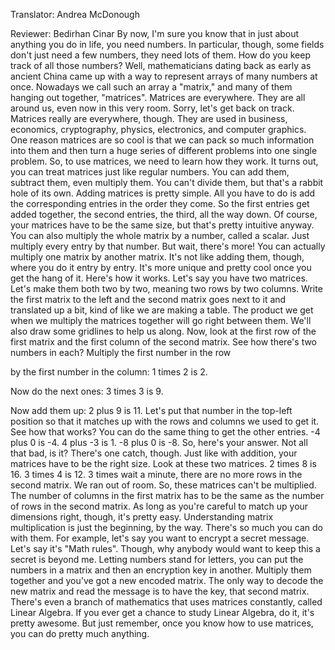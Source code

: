 

Translator: Andrea McDonough

Reviewer: Bedirhan Cinar
By now, I&#39;m sure you know
that in just about anything you do in life,
you need numbers.
In particular, though,
some fields don&#39;t just need a few numbers,
they need lots of them.
How do you keep track of all those numbers?
Well, mathematicians dating back
as early as ancient China
came up with a way to represent
arrays of many numbers at once.
Nowadays we call such an array a &quot;matrix,&quot;
and many of them hanging out together, &quot;matrices&quot;.
Matrices are everywhere.
They are all around us,
even now in this very room.
Sorry, let&#39;s get back on track.
Matrices really are everywhere, though.
They are used in business,
economics,
cryptography,
physics,
electronics,
and computer graphics.
One reason matrices are so cool
is that we can pack so much information into them
and then turn a huge series of different problems
into one single problem.
So, to use matrices, we need to learn how they work.
It turns out, you can treat matrices
just like regular numbers.
You can add them,
subtract them,
even multiply them.
You can&#39;t divide them,
but that&#39;s a rabbit hole of its own.
Adding matrices is pretty simple.
All you have to do is add the corresponding entries
in the order they come.
So the first entries get added together,
the second entries,
the third,
all the way down.
Of course, your matrices have to be the same size,
but that&#39;s pretty intuitive anyway.
You can also multiply the whole matrix
by a number, called a scalar.
Just multiply every entry by that number.
But wait, there&#39;s more!
You can actually multiply one matrix by another matrix.
It&#39;s not like adding them, though,
where you do it entry by entry.
It&#39;s more unique
and pretty cool once you get the hang of it.
Here&#39;s how it works.
Let&#39;s say you have two matrices.
Let&#39;s make them both two by two,
meaning two rows by two columns.
Write the first matrix to the left
and the second matrix goes next to it
and translated up a bit,
kind of like we are making a table.
The product we get when we multiply the matrices together
will go right between them.
We&#39;ll also draw some gridlines to help us along.
Now, look at the first row of the first matrix
and the first column of the second matrix.
See how there&#39;s two numbers in each?
Multiply the first number in the row

by the first number in the column:
1 times 2 is 2.

Now do the next ones:
3 times 3 is 9.

Now add them up:
2 plus 9 is 11.
Let&#39;s put that number in the top-left position
so that it matches up with the rows and columns
we used to get it.
See how that works?
You can do the same thing to get the other entries.
-4 plus 0 is -4.
4 plus -3 is 1.
-8 plus 0 is -8.
So, here&#39;s your answer.
Not all that bad, is it?
There&#39;s one catch, though.
Just like with addition,
your matrices have to be the right size.
Look at these two matrices.
2 times 8 is 16.
3 times 4 is 12.
3 times
wait a minute,
there are no more rows in the second matrix.
We ran out of room.
So, these matrices can&#39;t be multiplied.
The number of columns in the first matrix
has to be the same as the number of rows in the second matrix.
As long as you&#39;re careful
to match up your dimensions right, though,
it&#39;s pretty easy.
Understanding matrix multiplication
is just the beginning, by the way.
There&#39;s so much you can do with them.
For example, let&#39;s say you want
to encrypt a secret message.
Let&#39;s say it&#39;s &quot;Math rules&quot;.
Though, why anybody would want to keep this a secret
is beyond me.
Letting numbers stand for letters,
you can put the numbers in a matrix
and then an encryption key in another.
Multiply them together
and you&#39;ve got a new encoded matrix.
The only way to decode the new matrix
and read the message
is to have the key,
that second matrix.
There&#39;s even a branch of mathematics
that uses matrices constantly,
called Linear Algebra.
If you ever get a chance to study Linear Algebra,
do it, it&#39;s pretty awesome.
But just remember,
once you know how to use matrices,
you can do pretty much anything.
